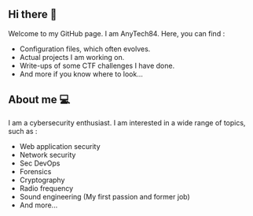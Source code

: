 ## Hi there 👋

Welcome to my GitHub page. I am AnyTech84. Here, you can find :
- Configuration files, which often evolves.
- Actual projects I am working on.
- Write-ups of some CTF challenges I have done.
- And more if you know where to look...

## About me 💻

I am a cybersecurity enthusiast. I am interested in a wide range of topics, such as :
- Web application security
- Network security
- Sec DevOps
- Forensics
- Cryptography
- Radio frequency
- Sound engineering (My first passion and former job)
- And more...
